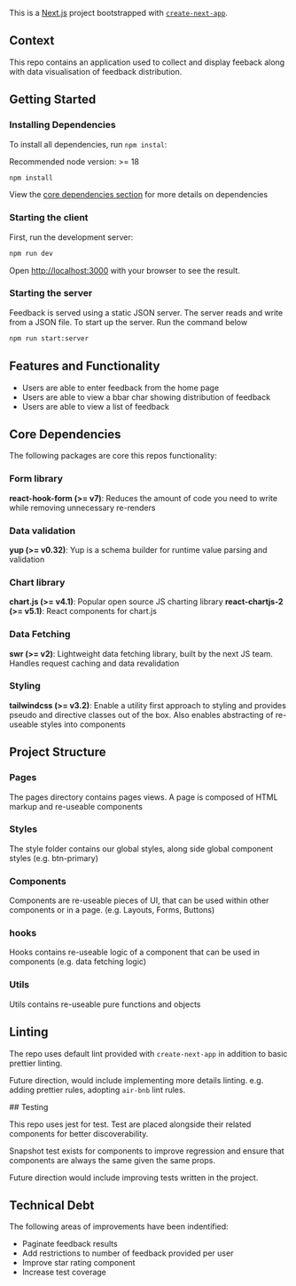 This is a [Next.js](https://nextjs.org/) project bootstrapped with [`create-next-app`](https://github.com/vercel/next.js/tree/canary/packages/create-next-app).

## Context

This repo contains an application used to collect and display feeback along with data visualisation of feedback distribution.

## Getting Started

### Installing Dependencies
To install all dependencies, run `npm instal`:

Recommended node version: >= 18

```bash
npm install
```

View the [core dependencies section](#core-dependencies) for more details on dependencies

### Starting the client

First, run the development server:

```bash
npm run dev
```

Open [http://localhost:3000](http://localhost:3000) with your browser to see the result.

### Starting the server

Feedback is served using a static JSON server. The server reads and write from a JSON file. To start up the server. Run the command below

```bash
npm run start:server
```
## Features and Functionality

- Users are able to enter feedback from the home page
- Users are able to view a bbar char showing distribution of feedback
- Users are able to view a list of feedback

## Core Dependencies

The following packages are core this repos functionality:
### Form library
 **react-hook-form (>= v7)**: Reduces the amount of code you need to write while removing unnecessary re-renders

### Data validation
 **yup (>= v0.32)**: Yup is a schema builder for runtime value parsing and validation

### Chart library
**chart.js (>= v4.1)**: Popular open source JS charting library
**react-chartjs-2 (>= v5.1)**: React components for chart.js


### Data Fetching
**swr (>= v2)**: Lightweight data fetching library, built by the next JS team. Handles request caching and data revalidation 

### Styling
**tailwindcss (>= v3.2)**: Enable a utility first approach to styling and provides pseudo and directive classes out of the box. Also enables abstracting of re-useable styles into components

## Project Structure

### Pages

The pages directory contains pages views. A page is composed of HTML markup and re-useable components

### Styles

The style folder contains our global styles, along side global component styles (e.g. btn-primary)

### Components

Components are re-useable pieces of UI, that can be used within other components or in a page. (e.g. Layouts, Forms, Buttons)


### hooks

Hooks contains re-useable logic of a component that can be used in components (e.g. data fetching logic)

### Utils

Utils contains re-useable pure functions and objects

## Linting

The repo uses default lint provided with `create-next-app` in addition to basic prettier linting. 

Future direction, would include implementing more details linting. e.g. adding prettier rules, adopting `air-bnb` lint rules.

## Testing

This repo uses jest for test. Test are placed alongside their related components for better discoverability. 

Snapshot test exists for components to improve regression and ensure that components are always the same given the same props.

Future direction would include improving tests written in the project.

## Technical Debt

The following areas of improvements have been indentified:
- Paginate feedback results
- Add restrictions to number of feedback provided per user
- Improve star rating component
- Increase test coverage